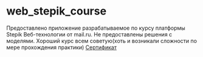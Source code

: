 # web_stepik_course
Предоставлено приложение разрабатываемое по курсу платформы Stepik Веб-технологии от mail.ru.
Не предоставлены решения с моделями. Хороший курс всем советую(хоть и возникали сложности по мере прохождения практики)
[Сертификат](https://stepik.org/cert/210831)
